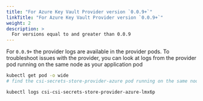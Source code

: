 ```yaml
---
title: "For Azure Key Vault Provider version `0.0.9+`"
linkTitle: "For Azure Key Vault Provider version `0.0.9+`"
weight: 2
description: >
  For versions equal to and greater than 0.0.9
---
```


For `0.0.9+` the provider logs are available in the provider pods. To troubleshoot issues with the provider, you can look at logs from the provider pod running on the same node as your application pod

  ```bash
  kubectl get pod -o wide
  # find the csi-secrets-store-provider-azure pod running on the same node as your application pod

  kubectl logs csi-csi-secrets-store-provider-azure-lmx6p
  ```